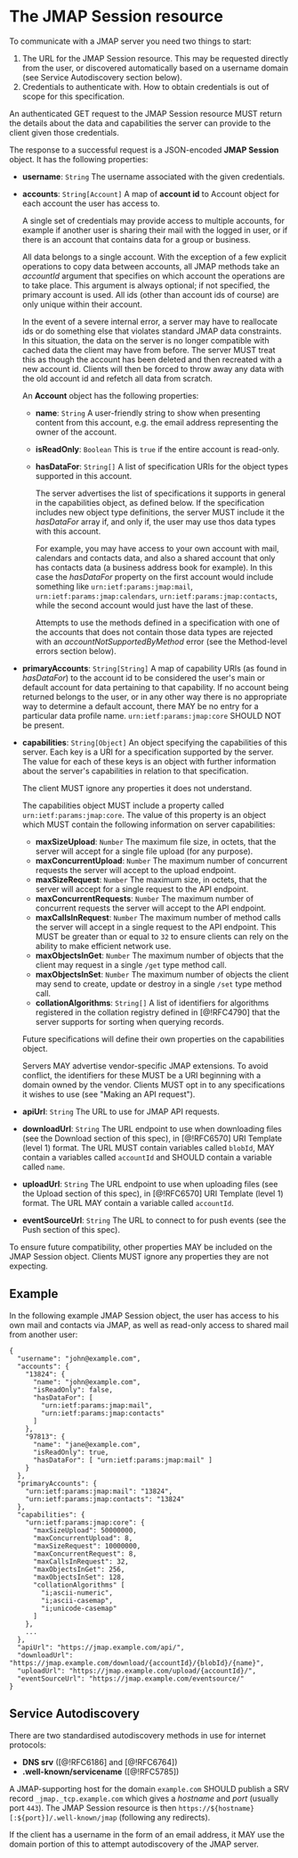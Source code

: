 # The JMAP Session resource

To communicate with a JMAP server you need two things to start:

1. The URL for the JMAP Session resource. This may be requested directly from
   the user, or discovered automatically based on a username domain (see Service Autodiscovery section below).
2. Credentials to authenticate with. How to obtain credentials is out of scope
   for this specification.

An authenticated GET request to the JMAP Session resource MUST return the details about the data and capabilities the server can provide to the client given those credentials.

The response to a successful request is a JSON-encoded **JMAP Session** object. It has the following properties:

- **username**: `String`
  The username associated with the given credentials.
- **accounts**: `String[Account]`
  A map of **account id** to Account object for each account the user has access to.

    A single set of credentials may provide access to multiple accounts, for example if another user is sharing their mail with the logged in user, or if there is an account that contains data for a group or business.

    All data belongs to a single account. With the exception of a few explicit operations to copy data between accounts, all JMAP methods take an *accountId* argument that specifies on which account the operations are to take place. This argument is always optional; if not specified, the primary account is used. All ids (other than account ids of course) are only unique within their account.

    In the event of a severe internal error, a server may have to reallocate ids or do something else that violates standard JMAP data constraints. In this situation, the data on the server is no longer compatible with cached data the client may have from before. The server MUST treat this as though the account has been deleted and then recreated with a new account id. Clients will then be forced to throw away any data with the old account id and refetch all data from scratch.

    An **Account** object has the following properties:

    - **name**: `String`
      A user-friendly string to show when presenting content from this account, e.g. the email address representing the owner of the account.
    - **isReadOnly**: `Boolean`
      This is `true` if the entire account is read-only.
    - **hasDataFor**: `String[]`
      A list of specification URIs for the object types supported in this account.

        The server advertises the list of specifications it supports in general
        in the capabilities object, as defined below. If the specification
        includes new object type definitions, the server MUST include it the
        *hasDataFor* array if, and only if, the user may use thos data types
        with this account.

        For example, you may have access to your own account with mail,
        calendars and contacts data, and also a shared account that only has
        contacts data (a  business address book for example). In this case the
        *hasDataFor* property on the first account would include something like
        `urn:ietf:params:jmap:mail`, `urn:ietf:params:jmap:calendars`,
        `urn:ietf:params:jmap:contacts`, while the second account would just
        have the last of these.

        Attempts to use the methods defined in a specification with one of the
        accounts that does not contain those data types are rejected with an
        *accountNotSupportedByMethod* error (see the Method-level errors
        section below).

- **primaryAccounts**: `String[String]`
  A map of capability URIs (as found in *hasDataFor*) to the account id to be considered the user's main or default account for data pertaining to that capability. If no account being returned belongs to the user, or in any other way there is no appropriate way to determine a default account, there MAY be no entry for a particular data profile name. `urn:ietf:params:jmap:core` SHOULD NOT be present.
- **capabilities**: `String[Object]`
  An object specifying the capabilities of this server. Each key is a URI for a specification supported by the server. The value for each of these keys is an object with further information about the server's capabilities in relation to that specification.

    The client MUST ignore any properties it does not understand.

    The capabilities object MUST include a property called `urn:ietf:params:jmap:core`. The value of this property is an object which MUST contain the following information on server capabilities:

    - **maxSizeUpload**: `Number`
      The maximum file size, in octets, that the server will accept for a single file upload (for any purpose).
    - **maxConcurrentUpload**: `Number`
      The maximum number of concurrent requests the server will accept to the upload endpoint.
    - **maxSizeRequest**: `Number`
      The maximum size, in octets, that the server will accept for a single
      request to the API endpoint.
    - **maxConcurrentRequests**: `Number`
      The maximum number of concurrent requests the server will accept to
      the API endpoint.
    - **maxCallsInRequest**: `Number`
      The maximum number of method calls the server will accept in a single request to the API endpoint. This MUST be greater than or equal to `32` to ensure clients can rely on the ability to make efficient network use.
    - **maxObjectsInGet**: `Number`
      The maximum number of objects that the client may request in a single `/get` type method call.
    - **maxObjectsInSet**: `Number`
      The maximum number of objects the client may send to create, update or destroy in a single `/set` type method call.
    - **collationAlgorithms**: `String[]`
      A list of identifiers for algorithms registered in the collation registry defined in [@!RFC4790] that the server supports for sorting when querying records.

    Future specifications will define their own properties on the capabilities object.

    Servers MAY advertise vendor-specific JMAP extensions. To avoid conflict, the identifiers for these MUST be a URI beginning with a domain owned by the vendor. Clients MUST opt in to any specifications it wishes to use (see "Making an API request").

- **apiUrl**: `String`
  The URL to use for JMAP API requests.
- **downloadUrl**: `String`
  The URL endpoint to use when downloading files (see the Download section of this spec), in [@!RFC6570] URI Template (level 1) format. The URL MUST contain variables called `blobId`, MAY contain a variables called `accountId` and SHOULD contain a variable called `name`.
- **uploadUrl**: `String`
  The URL endpoint to use when uploading files (see the Upload section of this spec), in [@!RFC6570] URI Template (level 1) format. The URL MAY contain a variable called `accountId`.
- **eventSourceUrl**: `String`
  The URL to connect to for push events (see the Push section of this spec).

To ensure future compatibility, other properties MAY be included on the JMAP Session object. Clients MUST ignore any properties they are not expecting.

## Example

In the following example JMAP Session object, the user has access to his own mail and contacts via JMAP, as well as read-only access to shared mail from another user:

    {
      "username": "john@example.com",
      "accounts": {
        "13824": {
          "name": "john@example.com",
          "isReadOnly": false,
          "hasDataFor": [
            "urn:ietf:params:jmap:mail",
            "urn:ietf:params:jmap:contacts"
          ]
        },
        "97813": {
          "name": "jane@example.com",
          "isReadOnly": true,
          "hasDataFor": [ "urn:ietf:params:jmap:mail" ]
        }
      },
      "primaryAccounts": {
        "urn:ietf:params:jmap:mail": "13824",
        "urn:ietf:params:jmap:contacts": "13824"
      },
      "capabilities": {
        "urn:ietf:params:jmap:core": {
          "maxSizeUpload": 50000000,
          "maxConcurrentUpload": 8,
          "maxSizeRequest": 10000000,
          "maxConcurrentRequest": 8,
          "maxCallsInRequest": 32,
          "maxObjectsInGet": 256,
          "maxObjectsInSet": 128,
          "collationAlgorithms" [
            "i;ascii-numeric",
            "i;ascii-casemap",
            "i;unicode-casemap"
          ]
        },
        ...
      },
      "apiUrl": "https://jmap.example.com/api/",
      "downloadUrl": "https://jmap.example.com/download/{accountId}/{blobId}/{name}",
      "uploadUrl": "https://jmap.example.com/upload/{accountId}/",
      "eventSourceUrl": "https://jmap.example.com/eventsource/"
    }

## Service Autodiscovery

There are two standardised autodiscovery methods in use for internet protocols:

- **DNS srv** ([@!RFC6186] and [@!RFC6764])
- **.well-known/servicename** ([@!RFC5785])

A JMAP-supporting host for the domain `example.com` SHOULD publish a SRV record `_jmap._tcp.example.com` which gives a *hostname* and *port* (usually port `443`). The JMAP Session resource is then `https://${hostname}[:${port}]/.well-known/jmap` (following any redirects).

If the client has a username in the form of an email address, it MAY use the domain portion of this to attempt autodiscovery of the JMAP server.
